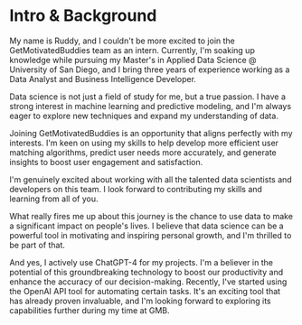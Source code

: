 # Intro & Background

My name is Ruddy, and I couldn't be more excited to join the GetMotivatedBuddies team as an intern. Currently, I'm soaking up knowledge while pursuing my Master's in Applied Data Science @ University of San Diego, and I bring three years of experience working as a Data Analyst and Business Intelligence Developer.

Data science is not just a field of study for me, but a true passion. I have a strong interest in machine learning and predictive modeling, and I'm always eager to explore new techniques and expand my understanding of data.

Joining GetMotivatedBuddies is an opportunity that aligns perfectly with my interests. I'm keen on using my skills to help develop more efficient user matching algorithms, predict user needs more accurately, and generate insights to boost user engagement and satisfaction.

I'm genuinely excited about working with all the talented data scientists and developers on this team. I look forward to contributing my skills and learning from all of you.

What really fires me up about this journey is the chance to use data to make a significant impact on people's lives. I believe that data science can be a powerful tool in motivating and inspiring personal growth, and I'm thrilled to be part of that.

And yes, I actively use ChatGPT-4 for my projects. I'm a believer in the potential of this groundbreaking technology to boost our productivity and enhance the accuracy of our decision-making. Recently, I've started using the OpenAI API tool for automating certain tasks. It's an exciting tool that has already proven invaluable, and I'm looking forward to exploring its capabilities further during my time at GMB.  